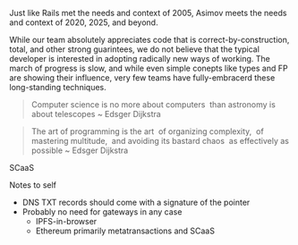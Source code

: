 Just like Rails met the needs and context of 2005, Asimov meets the needs and context of 2020, 2025, and beyond.

While our team absolutely appreciates code that is correct-by-construction, total, and other strong guarintees, we do not believe that the typical developer is interested in adopting radically new ways of working. The march of progress is slow, and while even simple conepts like types and FP are showing their influence, very few teams have fully-embracerd these long-standing techniques.

> Computer science is no more about computers  than astronomy is about telescopes
> ~ Edsger Dijkstra

> The art of programming is the art  of organizing complexity,  of mastering multitude,  and avoiding its bastard chaos  as effectively as possible
> ~ Edsger Dijkstra

SCaaS

Notes to self
* DNS TXT records should come with a signature of the pointer
* Probably no need for gateways in any case
  * IPFS-in-browser
  * Ethereum primarily metatransactions and SCaaS
